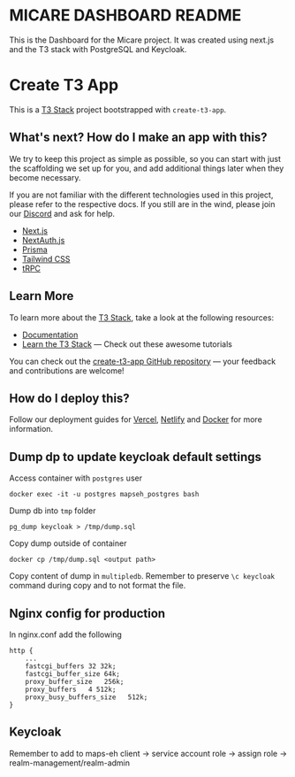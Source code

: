 # MICARE DASHBOARD README

This is the Dashboard for the Micare project. It was created using next.js and the T3 stack with PostgreSQL and Keycloak.


# Create T3 App

This is a [T3 Stack](https://create.t3.gg/) project bootstrapped with `create-t3-app`.

## What's next? How do I make an app with this?

We try to keep this project as simple as possible, so you can start with just the scaffolding we set up for you, and add additional things later when they become necessary.

If you are not familiar with the different technologies used in this project, please refer to the respective docs. If you still are in the wind, please join our [Discord](https://t3.gg/discord) and ask for help.

- [Next.js](https://nextjs.org)
- [NextAuth.js](https://next-auth.js.org)
- [Prisma](https://prisma.io)
- [Tailwind CSS](https://tailwindcss.com)
- [tRPC](https://trpc.io)

## Learn More

To learn more about the [T3 Stack](https://create.t3.gg/), take a look at the following resources:

- [Documentation](https://create.t3.gg/)
- [Learn the T3 Stack](https://create.t3.gg/en/faq#what-learning-resources-are-currently-available) — Check out these awesome tutorials

You can check out the [create-t3-app GitHub repository](https://github.com/t3-oss/create-t3-app) — your feedback and contributions are welcome!

## How do I deploy this?

Follow our deployment guides for [Vercel](https://create.t3.gg/en/deployment/vercel), [Netlify](https://create.t3.gg/en/deployment/netlify) and [Docker](https://create.t3.gg/en/deployment/docker) for more information.

## Dump dp to update keycloak default settings

Access container with `postgres` user

```
docker exec -it -u postgres mapseh_postgres bash
```

Dump db into `tmp` folder

```
pg_dump keycloak > /tmp/dump.sql
```

Copy dump outside of container

```
docker cp /tmp/dump.sql <output path>
```

Copy content of dump in `multipledb`. Remember to preserve `\c keycloak` command during copy and to not format the file.

## Nginx config for production

In nginx.conf add the following

```
http {
    ...
    fastcgi_buffers 32 32k;
    fastcgi_buffer_size 64k;
    proxy_buffer_size   256k;
    proxy_buffers   4 512k;
    proxy_busy_buffers_size   512k;
}
```

## Keycloak

Remember to add to maps-eh client -> service account role -> assign role -> realm-management/realm-admin
